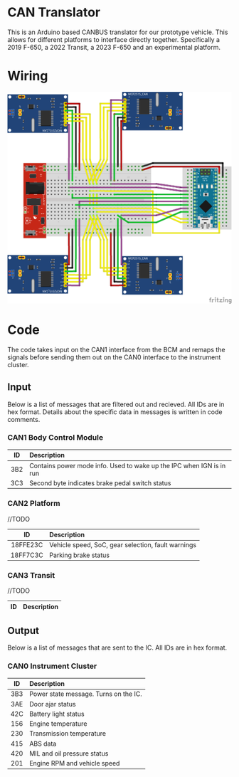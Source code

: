 # CAN Translator
This is an Arduino based CANBUS translator for our prototype vehicle. This allows for different platforms to interface directly together. Specifically a 2019 F-650, a 2022 Transit, a 2023 F-650 and an experimental platform. 

# Wiring

![wiring diagram](wiring-diagram.png)

# Code
The code takes input on the CAN1 interface from the BCM and remaps the signals before sending them out on the CAN0 interface to the instrument cluster.

## Input
Below is a list of messages that are filtered out and recieved. All IDs are in hex format. Details about the specific data in messages is written in code comments.

### CAN1 Body Control Module

| ID | Description |
| :---: | :--- |
| 3B2 | Contains power mode info. Used to wake up the IPC when IGN is in run |
| 3C3 | Second byte indicates brake pedal switch status |

### CAN2 Platform
//TODO

| ID | Description |
| :---: | :--- |
| 18FFE23C | Vehicle speed, SoC, gear selection, fault warnings |
| 18FF7C3C | Parking brake status |

### CAN3 Transit
//TODO

| ID | Description |
| :---: | :--- |

## Output
Below is a list of messages that are sent to the IC. All IDs are in hex format.

### CAN0 Instrument Cluster

| ID | Description |
| :---: | :--- |
| 3B3 | Power state message. Turns on the IC. |
| 3AE | Door ajar status |
| 42C | Battery light status |
| 156 | Engine temperature |
| 230 | Transmission temperature |
| 415 | ABS data |
| 420 | MIL and oil pressure status |
| 201 | Engine RPM and vehicle speed |
